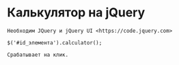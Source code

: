# Калькулятор на jQuery
	Необходим JQuery и jQuery UI <https://code.jquery.com>

	$('#id_элемента').calculator();
	
	Срабатывает на клик.



